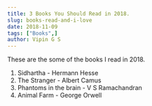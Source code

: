 ```yaml
---
title: 3 Books You Should Read in 2018. 
slug: books-read-and-i-love
date: 2018-11-09
tags: ["Books",]
author: Vipin G S
---
```


These are the some of the books I read in 2018. 

1. Sidhartha - Hermann Hesse
2. The Stranger - Albert Camus
3. Phantoms in the brain - V S Ramachandran
4. Animal Farm - George Orwell
